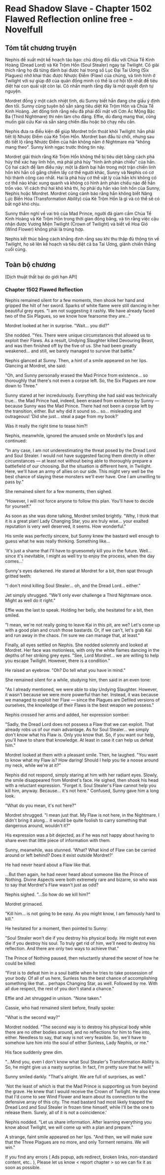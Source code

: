 # Read Shadow Slave - Chapter 1502 Flawed Reflection online free - Novelfull

## Tóm tắt chương truyện

Nephis đề xuất một kế hoạch táo bạo: chủ động đối đầu với Chúa Tể Kinh Hoàng (Dread Lord) và Kẻ Trộm Hồn (Soul Stealer) ngay tại Twilight. Cô giải thích rằng họ đã từng đánh bại được hai trong số Lục Đại Tai Ương (Six Plagues) nhờ khai thác được Nhược Điểm (Flaw) của chúng, và tình hình ở Twilight với sự giúp đỡ của quân đồng minh có thể là cơ hội tốt nhất để tiêu diệt hai con quái vật còn lại. Cô nhấn mạnh rằng đây là một quyết định tự nguyện.

Mordret đồng ý một cách nhiệt tình, dù Sunny biết hắn đang che giấu ý định đen tối. Sunny cũng tuyên bố sẵn sàng tiêu diệt Kẻ Trộm Hồn và Chúa Tể Kinh Hoàng. Jet đồng tình rằng nếu đã phải đối mặt với Cơn Ác Mộng Bậc Ba (Third Nightmare) thì nên làm cho đáng. Effie, dù đang mang thai, cũng muốn giải cứu Kai và sẵn sàng chiến đấu hoặc bỏ chạy nếu cần.

Nephis đưa ra điều kiện để giúp Mordret trốn thoát khỏi Twilight: hắn phải tiết lộ Nhược Điểm của Kẻ Trộm Hồn. Mordret ban đầu từ chối, nhưng sau đó tiết lộ rằng Nhược Điểm của hắn không nằm ở Nightmare mà "không mang theo". Sunny kinh ngạc trước thông tin này.

Mordret giải thích rằng Kẻ Trộm Hồn không thể bị tiêu diệt bằng cách phá hủy thể xác hay linh hồn, mà phải phá hủy "hình ảnh phản chiếu" của hắn. Có hai cách để làm điều này: một là đánh bại hắn trong một trận chiến linh hồn khi hắn cố gắng chiếm lấy cơ thể người khác, Sunny và Nephis có cơ hội thành công cao nhất. Hai là phá hủy cơ thể vật lý của hắn khi không có cơ thể nào khác xung quanh và không có hình ảnh phản chiếu nào để hắn trốn vào. Vì cách thứ hai khó khả thi, họ phải dụ hắn vào linh hồn của Sunny, Nephis hoặc Mordret. Mordret cũng cảnh báo rằng hắn không biết Năng Lực Biến Hóa (Transformation Ability) của Kẻ Trộm Hồn là gì và có thể sẽ có bất ngờ khó chịu.

Sunny thầm nghĩ về vai trò của Mad Prince, người đã giam cầm Chúa Tể Kinh Hoàng và Kẻ Trộm Hồn trong thời gian đóng băng, và tin rằng việc cậu nhận được Vương Miện Twilight (Crown of Twilight) và biết về Hoa Gió (Wind Flower) không phải là trùng hợp.

Nephis kết thúc bằng cách khẳng định rằng sau khi thu thập đủ thông tin về Twilight, họ sẽ lên kế hoạch và tiêu diệt cả ba Tai Ương, giành chiến thắng cuối cùng.

## Toàn bộ chương

[Dịch thuật thất bại do giới hạn API]

### Chapter 1502 Flawed Reflection



 Nephis remained silent for a few moments, then shook her hand and gripped the hilt of her sword. Sparks of white flame were still dancing in her beautiful grey eyes. "I am not suggesting it rashly. We have already faced two of the Six Plagues, so we know how fearsome they are…" 

 Mordret looked at her in surprise. "Wait… you did?" 

 She nodded. "Yes. There were unique circumstances that allowed us to exploit their Flaws. As a result, Undying Slaughter killed Devouring Beast, and was then finished off by the five of us. She had been greatly weakened… and still, we barely managed to survive that battle." 

 Nephis glanced at Sunny. Then, a hint of a smile appeared on her lips. Glancing at Mordret, she said: 

 "Oh, and Sunny personally erased the Mad Prince from existence… so thoroughly that there's not even a corpse left. So, the Six Plagues are now down to Three." 

 Sunny stared at her incredulously. Everything she had said was technically true… the Mad Prince had, indeed, been erased from existence by Sunny — because Sunny was the Mad Prince. There had not been a corpse left by the transition, either. But why did it sound so… so… misleading and outrageous! 'Did she just… steal a page from my book?' 

 Was it really the right time to tease him?! 

 Nephis, meanwhile, ignored the amused smile on Mordret's lips and continued: 

 "In any case, I am not underestimating the threat posed by the Dread Lord and Soul Stealer. I would not have suggested facing them directly in other circumstances — at least not without being able to thoroughly prepare a battlefield of our choosing. But the situation is different here, in Twilight. Here, we'll have an army of allies on our side. This might very well be the best chance of slaying these monsters we'll ever have. One I am unwilling to pass by." 

 She remained silent for a few moments, then sighed. 

 "However, I will not force anyone to follow this plan. You'll have to decide for yourself." 

 As soon as she was done talking, Mordret smiled brightly. "Why, I think that it is a great plan! Lady Changing Star, you are truly wise… your exalted reputation is very well deserved, it seems. How wonderful." 

 His smile was perfectly sincere, but Sunny knew the bastard well enough to guess what he was really thinking. Something like… 

 'It's just a shame that I'll have to gruesomely kill you in the future. Well… since it's inevitable, I might as well try to enjoy the process, when the day comes…' 

 Sunny's eyes darkened. He stared at Mordret for a bit, then spat through gritted teeth: 

 "I don't mind killing Soul Stealer… oh, and the Dread Lord… either." 

 Jet simply shrugged. "We'll only ever challenge a Third Nightmare once. Might as well do it right." 

 Effie was the last to speak. Holding her belly, she hesitated for a bit, then smiled. 

 "I mean, we're not really going to leave Kai in this pit, are we? Let's come up with a good plan and crush those bastards. Or, if we can't, let's grab Kai and run away in the chaos. I'm sure we can manage that, at least." 

 Finally, all eyes settled on Nephis. She nodded solemnly and looked at Mordret. Her face was motionless, with only the white flames dancing in the depths of her striking grey eyes. "See, Lord Mordret… we are willing to help you escape Twilight. However, there is a condition." 

 He raised an eyebrow. "Oh? Do tell what you have in mind." 

 She remained silent for a while, studying him, then said in an even tone: 

 "As I already mentioned, we were able to slay Undying Slaughter. However, it wasn't because we were more powerful than her. Instead, it was because we managed to exploit her Flaw — since the Plagues are Defiled versions of ourselves, the knowledge of their Flaws is the best weapon we possess." 

 Nephis crossed her arms and added, her expression somber: 

 "Sadly, the Dread Lord does not possess a Flaw that we can exploit. That already robs us of our main advantage. As for Soul Stealer… we simply don't know what his Flaw is. Only you know that. So, if you want our help, you'll have to share that knowledge. At least in case it can help us defeat him." 

 Mordret looked at them with a pleasant smile. Then, he laughed. "You want to know what my Flaw is? How daring! Should I help you tie a noose around my neck, while we're at it?" 

 Nephis did not respond, simply staring at him with her radiant eyes. Slowly, the smile disappeared from Mordret's face. He sighed, then shook his head with a reluctant expression. "Forget it. Soul Stealer's Flaw cannot help you kill him, anyway. Because… it's not here." Confused, Sunny gave him a long look. 

 "What do you mean, it's not here?" 

 Mordret shrugged. "I mean just that. My Flaw is not here, in the Nightmare. I didn't bring it along… it would be quite foolish to carry something that dangerous around, wouldn't it?" 

 His expression was a bit dejected, as if he was not happy about having to share even that little piece of information with them. 

 Sunny, meanwhile, was stunned. 'What? What kind of Flaw can be carried around or left behind? Does it exist outside Mordret?' 

 He had never heard about a Flaw like that. 

 …But then again, he had never heard about someone like the Prince of Nothing. Divine Aspects were both extremely rare and bizarre, so who was to say that Mordret's Flaw wasn't just as odd? 

 Nephis sighed. "...So how do we kill him?" 

 Mordret grimaced. 

 "Kill him… is not going to be easy. As you might know, I am famously hard to kill." 

 He hesitated for a moment, then pointed to Sunny: 

 "Soul Stealer won't die if you destroy his physical body. He might not even die if you destroy his soul. To truly get rid of him, we'll need to destroy his reflection. And there are only two ways to achieve that." 

 The Prince of Nothing paused, then reluctantly shared the secret of how he could be killed: 

 "First is to defeat him in a soul battle when he tries to take possession of your body. Of all of us here, Sunless has the best chance of accomplishing something like that… perhaps Changing Star, as well. Followed by me. With all due respect, the rest of you don't stand a chance." 

 Effie and Jet shrugged in unison. "None taken." 

 Cassie, who had remained silent before, finally spoke: 

 "What is the second way?" 

 Mordret nodded. "The second way is to destroy his physical body while there are no other bodies around, and no reflections for him to flee into, either. Needless to say, that way is not very feasible. So, we'll have to somehow lure him into the soul of either Sunless, Lady Nephis, or me." 

 His face suddenly grew dim. 

 "...Mind you, even I don't know what Soul Stealer's Transformation Ability is. So, he might give us a nasty surprise. In fact, I'm pretty sure that he will." 

 Sunny smiled darkly. "That's alright. We are full of surprises, as well." 

 'Not the least of which is that the Mad Prince is supporting us from beyond the grave. He knew that I would receive the Crown of Twilight. He also knew that I'd come to see Wind Flower and learn about its connection to the defensive array of this city. The mad bastard had most likely trapped the Dread Lord and Soul Stealer in frozen time himself, while I'll be the one to release them. Surely, all of it is not a coincidence.' 

 Nephis nodded. "Let us share information. After learning everything you know about Twilight, we will come up with a plan and prepare." 

 A strange, faint smile appeared on her lips. "And then, we will make sure that the Three Plagues are no more, and only Torment remains. We will win."


If you find any errors ( Ads popup, ads redirect, broken links, non-standard content, etc.. ), Please let us know < report chapter > so we can fix it as soon as possible. 